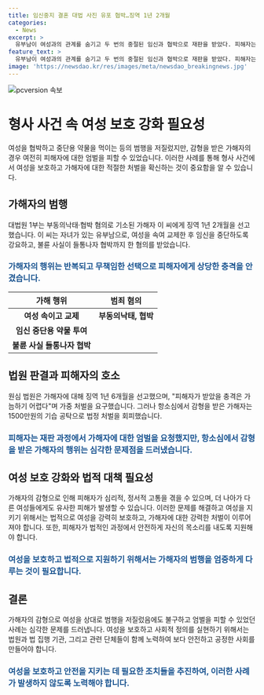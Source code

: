 ```yaml
---
title: 임신중지 결혼 대법 사진 유포 협박…징역 1년 2개월
categories:
  - News
excerpt: >
  유부남이 여성과의 관계를 숨기고 두 번의 중절된 임신과 협박으로 재판을 받았다. 피해자는 엄벌을 요구했지만, 항소심에서 1500만 원을 기습 공탁해 감형받았다. 대법원은 징역 1년 2개월을 확정했으며, 피해자는 이에 대한 엄벌을 탄원했지만 거부되었다. 또한, 이씨가 초범이라는 이유로 감형을 받았다고 밝혀졌다.
feature_text: >
  유부남이 여성과의 관계를 숨기고 두 번의 중절된 임신과 협박으로 재판을 받았다. 피해자는 엄벌을 요구했지만, 항소심에서 1500만 원을 기습 공탁해 감형받았다. 대법원은 징역 1년 2개월을 확정했으며, 피해자는 이에 대한 엄벌을 탄원했지만 거부되었다. 또한, 이씨가 초범이라는 이유로 감형을 받았다고 밝혀졌다.
image: 'https://newsdao.kr/res/images/meta/newsdao_breakingnews.jpg'
---
```


<p><img src="https://newsdao.kr/res/images/meta/newsdao_breakingnews.jpg" alt="pcversion 속보" /></p>

<h1>형사 사건 속 여성 보호 강화 필요성</h1>

<p data-ke-size="size16">여성을 협박하고 중단용 약물을 먹이는 등의 범행을 저질렀지만, 감형을 받은 가해자의 경우 여전히 피해자에 대한 엄벌을 피할 수 있었습니다. 이러한 사례를 통해 형사 사건에서 여성을 보호하고 가해자에 대한 적절한 처벌을 확신하는 것이 중요함을 알 수 있습니다.</p>

<h2>가해자의 범행</h2>

<p data-ke-size="size16">대법원 1부는 부동의낙태·협박 혐의로 기소된 가해자 이 씨에게 징역 1년 2개월을 선고했습니다. 이 씨는 자녀가 있는 유부남으로, 여성을 속여 교제한 후 임신을 중단하도록 강요하고, 불륜 사실이 들통나자 협박까지 한 혐의를 받았습니다.</p>

<h3><b><span style="color: #1a5490;">가해자의 행위는 반복되고 무책임한 선택으로 피해자에게 상당한 충격을 안겼습니다.</span></b></h3>

<table>
<thead>
<tr>
<th style="text-align: center;">가해 행위</th>
<th style="text-align: center;">범죄 혐의</th>
</tr>
</thead>
<tbody>
<tr>
<td style="text-align: center; height: 17px;"><b>여성 속이고 교제</b></td>
<td style="text-align: center; height: 17px;"><b>부동의낙태, 협박</b></td>
</tr>
<tr>
<td style="text-align: center; height: 17px;"><b>임신 중단용 약물 투여</b></td>
<td style="text-align: center; height: 17px;"><b></b></td>
</tr>
<tr>
<td style="text-align: center; height: 17px;"><b>불륜 사실 들통나자 협박</b></td>
<td style="text-align: center; height: 17px;"><b></b></td>
</tr>
</tbody>
</table>

<h2>법원 판결과 피해자의 호소</h2>

<p data-ke-size="size16">원심 법원은 가해자에 대해 징역 1년 6개월을 선고했으며, "피해자가 받았을 충격은 가늠하기 어렵다"며 가중 처벌을 요구했습니다. 그러나 항소심에서 감형을 받은 가해자는 1500만원의 기습 공탁으로 법정 처벌을 회피했습니다.</p>

<h3><b><span style="color: #1a5490;">피해자는 재판 과정에서 가해자에 대한 엄벌을 요청했지만, 항소심에서 감형을 받은 가해자의 행위는 심각한 문제점을 드러냈습니다.</span></b></h3>

<h2>여성 보호 강화와 법적 대책 필요성</h2>

<p data-ke-size="size16">가해자의 감형으로 인해 피해자가 심리적, 정서적 고통을 겪을 수 있으며, 더 나아가 다른 여성들에게도 유사한 피해가 발생할 수 있습니다. 이러한 문제를 해결하고 여성을 지키기 위해서는 법적으로 여성을 강력히 보호하고, 가해자에 대한 강력한 처벌이 이루어져야 합니다. 또한, 피해자가 법적인 과정에서 안전하게 자신의 목소리를 내도록 지원해야 합니다.</p>

<h3><b><span style="color: #1a5490;">여성을 보호하고 법적으로 지원하기 위해서는 가해자의 범행을 엄중하게 다루는 것이 필요합니다.</span></b></h3>

<h2>결론</h2>

<p data-ke-size="size16">가해자의 감형으로 여성을 상대로 범행을 저질렀음에도 불구하고 엄벌을 피할 수 있었던 사례는 심각한 문제를 드러냅니다. 여성을 보호하고 사회적 정의를 실현하기 위해서는 법원과 법 집행 기관, 그리고 관련 단체들이 함께 노력하여 보다 안전하고 공정한 사회를 만들어야 합니다.</p>

<h3><b><span style="color: #1a5490;">여성을 보호하고 안전을 지키는 데 필요한 조치들을 추진하여, 이러한 사례가 발생하지 않도록 노력해야 합니다.</span></b></h3>

